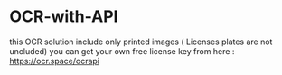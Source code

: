 # OCR-with-API
this OCR solution include only printed images ( Licenses plates are not uncluded)
you can get your own free license key from here : https://ocr.space/ocrapi





